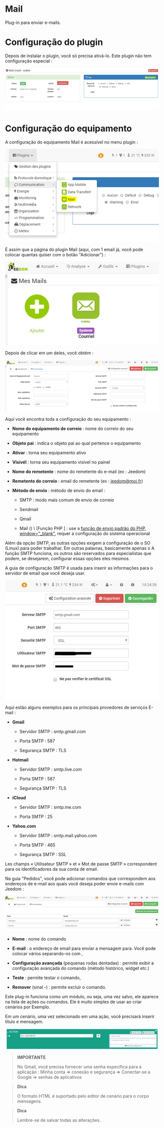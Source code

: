 # Mail

Plug-in para enviar e-mails.

Configuração do plugin 
===

Depois de instalar o plugin, você só precisa ativá-lo. Este plugin
não tem configuração especial :

![mail1](../images/mail1.PNG)

Configuração do equipamento 
===

A configuração do equipamento Mail é acessível no menu
plugin :

![mail2](../images/mail2.PNG)

É assim que a página do plugin Mail (aqui, com 1 email já,
você pode colocar quantas quiser com o botão "Adicionar") :

![mail3](../images/mail3.PNG)

Depois de clicar em um deles, você obtém :

![mail4](../images/mail4.PNG)

Aqui você encontra toda a configuração do seu equipamento :

-   **Nome do equipamento de correio** : nome do correio do seu equipamento

-   **Objeto pai** : indica o objeto pai ao qual pertence
    o equipamento

-   **Ativar** : torna seu equipamento ativo

-   **Visivél** : torna seu equipamento visível no painel

-   **Nome do remetente** : nome do remetente do e-mail (ex : Jeedom)

-   **Remetente do correio** : email do remetente (ex : <jeedom@moi.fr>)

-   **Método de envio** : método de envio do email :

    -   SMTP : modo mais comum de envio de correio

    -   Sendmail

    -   Qmail

    -   Mail () \ [Função PHP \] : use a [função de envio padrão
        do PHP,
        window="\_blank"](http://fr.php.net/manual/fr/function.mail.php),
        requer a configuração do sistema operacional

Além da opção SMTP, as outras opções exigem a configuração de
o SO (Linux) para poder trabalhar. Em outras palavras, basicamente apenas o
A função SMTP funciona, os outros são reservados para especialistas que
podem, se desejarem, configurar essas opções eles mesmos.

A guia de configuração SMTP é usada para inserir as informações para o
servidor de email que você deseja usar.

![mail screenshot3](../images/mail_screenshot3.jpg)

Aqui estão alguns exemplos para os principais provedores de serviços
E-mail :

-   **Gmail**

    -   Servidor SMTP : smtp.gmail.com

    -   Porta SMTP : 587

    -   Segurança SMTP : TLS

-   **Hotmail**

    -   Servidor SMTP : smtp.live.com

    -   Porta SMTP : 587

    -   Segurança SMTP : TLS

-   **iCloud**

    -   Servidor SMTP : smtp.me.com

    -   Porta SMTP : 25

-   **Yahoo.com**

    -   Servidor SMTP : smtp.mail.yahoo.com

    -   Porta SMTP : 465

    -   Segurança SMTP : SSL

Les champs « Utilisateur SMTP » et « Mot de passe SMTP » correspondent
para os identificadores da sua conta de email.

Na guia "Pedidos", você pode adicionar comandos que
correspondem aos endereços de e-mail aos quais você deseja poder
envie e-mails com Jeedom :

![mail screenshot4](../images/mail_screenshot4.jpg)

-   **Nome** : nome do comando

-   **E-mail** : o endereço de email para enviar a mensagem para. Você pode colocar vários separando-os com ,

-   **Configuração avançada** (pequenas rodas dentadas) : permite
    exibir a configuração avançada do comando (método
    histórico, widget etc.)

-   **Teste** : permite testar o comando,

-   **Remover** (sinal -) : permite excluir o comando.

Este plug-in funciona como um módulo, ou seja, uma vez
salvo, ele aparece na lista de ações ou comandos. Ele é
muito simples de usar ao criar cenários por
Exemplo.

Em um cenário, uma vez selecionado em uma ação, você precisará inserir
título e mensagem.

![mail5](../images/mail5.jpg)

> **IMPORTANTE**
>
> No Gmail, você precisa fornecer uma senha específica para
> a aplicação : Minha conta ⇒ conexão e segurança ⇒ Conectar-se a
> Google ⇒ senhas de aplicativos

> **Dica**
>
> O formato HTML é suportado pelo editor de cenário para o corpo
> mensagens.

> **Dica**
>
> Lembre-se de salvar todas as alterações.
